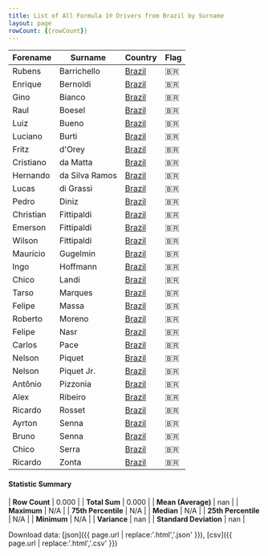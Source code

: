 ```yaml
---
title: List of All Formula 1® Drivers from Brazil by Surname
layout: page
rowCount: {{rowCount}}
---
```


| Forename | Surname | Country | Flag |
|--|--|--|--|
| Rubens | Barrichello | [Brazil](/f1/countries/brazil) | 🇧🇷 |
| Enrique | Bernoldi | [Brazil](/f1/countries/brazil) | 🇧🇷 |
| Gino | Bianco | [Brazil](/f1/countries/brazil) | 🇧🇷 |
| Raul | Boesel | [Brazil](/f1/countries/brazil) | 🇧🇷 |
| Luiz | Bueno | [Brazil](/f1/countries/brazil) | 🇧🇷 |
| Luciano | Burti | [Brazil](/f1/countries/brazil) | 🇧🇷 |
| Fritz | d'Orey | [Brazil](/f1/countries/brazil) | 🇧🇷 |
| Cristiano | da Matta | [Brazil](/f1/countries/brazil) | 🇧🇷 |
| Hernando | da Silva Ramos | [Brazil](/f1/countries/brazil) | 🇧🇷 |
| Lucas | di Grassi | [Brazil](/f1/countries/brazil) | 🇧🇷 |
| Pedro | Diniz | [Brazil](/f1/countries/brazil) | 🇧🇷 |
| Christian | Fittipaldi | [Brazil](/f1/countries/brazil) | 🇧🇷 |
| Emerson | Fittipaldi | [Brazil](/f1/countries/brazil) | 🇧🇷 |
| Wilson | Fittipaldi | [Brazil](/f1/countries/brazil) | 🇧🇷 |
| Maurício | Gugelmin | [Brazil](/f1/countries/brazil) | 🇧🇷 |
| Ingo | Hoffmann | [Brazil](/f1/countries/brazil) | 🇧🇷 |
| Chico | Landi | [Brazil](/f1/countries/brazil) | 🇧🇷 |
| Tarso | Marques | [Brazil](/f1/countries/brazil) | 🇧🇷 |
| Felipe | Massa | [Brazil](/f1/countries/brazil) | 🇧🇷 |
| Roberto | Moreno | [Brazil](/f1/countries/brazil) | 🇧🇷 |
| Felipe | Nasr | [Brazil](/f1/countries/brazil) | 🇧🇷 |
| Carlos | Pace | [Brazil](/f1/countries/brazil) | 🇧🇷 |
| Nelson | Piquet | [Brazil](/f1/countries/brazil) | 🇧🇷 |
| Nelson | Piquet Jr. | [Brazil](/f1/countries/brazil) | 🇧🇷 |
| Antônio | Pizzonia | [Brazil](/f1/countries/brazil) | 🇧🇷 |
| Alex | Ribeiro | [Brazil](/f1/countries/brazil) | 🇧🇷 |
| Ricardo | Rosset | [Brazil](/f1/countries/brazil) | 🇧🇷 |
| Ayrton | Senna | [Brazil](/f1/countries/brazil) | 🇧🇷 |
| Bruno | Senna | [Brazil](/f1/countries/brazil) | 🇧🇷 |
| Chico | Serra | [Brazil](/f1/countries/brazil) | 🇧🇷 |
| Ricardo | Zonta | [Brazil](/f1/countries/brazil) | 🇧🇷 |

#### Statistic Summary

| **Row Count** | 0.000 |
| **Total Sum** | 0.000 |
| **Mean (Average)** | nan |
| **Maximum** | N/A |
| **75th Percentile** | N/A |
| **Median** | N/A |
| **25th Percentile** | N/A |
| **Minimum** | N/A |
| **Variance** | nan |
| **Standard Deviation** | nan |

Download data: [json]({{ page.url | replace:'.html','.json' }}), [csv]({{ page.url | replace:'.html','.csv' }})
